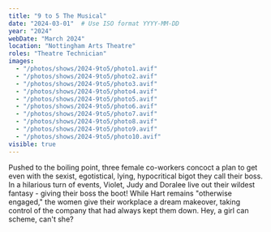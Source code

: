 ```yaml
---
title: "9 to 5 The Musical"
date: "2024-03-01"  # Use ISO format YYYY-MM-DD
year: "2024"
webDate: "March 2024"
location: "Nottingham Arts Theatre"
roles: "Theatre Technician"
images:
  - "/photos/shows/2024-9to5/photo1.avif"
  - "/photos/shows/2024-9to5/photo2.avif"
  - "/photos/shows/2024-9to5/photo3.avif"
  - "/photos/shows/2024-9to5/photo4.avif"
  - "/photos/shows/2024-9to5/photo5.avif"
  - "/photos/shows/2024-9to5/photo6.avif"
  - "/photos/shows/2024-9to5/photo7.avif"
  - "/photos/shows/2024-9to5/photo8.avif"
  - "/photos/shows/2024-9to5/photo9.avif"
  - "/photos/shows/2024-9to5/photo10.avif"
visible: true
---
```

Pushed to the boiling point, three female co-workers concoct a plan to get even with the sexist, egotistical, lying, hypocritical bigot they call their boss. In a hilarious turn of events, Violet, Judy and Doralee live out their wildest fantasy - giving their boss the boot! While Hart remains "otherwise engaged," the women give their workplace a dream makeover, taking control of the company that had always kept them down. Hey, a girl can scheme, can't she?